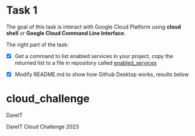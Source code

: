  # **Task 1**

The goal of this task is interact with Google Cloud Platform using **cloud shell** or **Google Cloud Command Line Interface**.

The right part of the task:
- [x] Get a command to list enabled services in your project, copy the returned list to a file in repository called [enabled_services](https://github.com/magdap1601/dareit-tasks/blob/main/task_1/enable_services)

- [x] Modify README.md to show how Github Desktop works, results below 
# cloud_challenge
DareIT

DareIT Cloud Challenge 2023